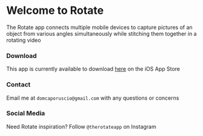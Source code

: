 # Welcome to Rotate

The Rotate app connects multiple mobile devices to capture pictures of an object from various angles simultaneously while stitching them together in a rotating video

### Download

This app is currently available to download [here](https://apps.apple.com/us/app/rotate-3d-freeze-frame-pics/id1253508296) on the iOS App Store

### Contact

Email me at ```domcaporuscio@gmail.com``` with any questions or concerns

### Social Media

Need Rotate inspiration? Follow ```@therotateapp``` on Instagram

